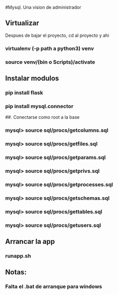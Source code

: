 #Mysql. Una vision de administrador

## Virtualizar
Despues de bajar el proyecto, cd al proyecto y ahi 
### virtualenv (-p path a python3) venv
### source venv/(bin o Scripts)/activate

## Instalar modulos
### pip install flask
### pip install mysql.connector

##. Conectarse como root a la base
### mysql> source sql/procs/getcolumns.sql
### mysql> source sql/procs/getfiles.sql
### mysql> source sql/procs/getparams.sql
### mysql> source sql/procs/getprivs.sql
### mysql> source sql/procs/getprocesses.sql
### mysql> source sql/procs/getschemas.sql
### mysql> source sql/procs/gettables.sql
### mysql> source sql/procs/getusers.sql

## Arrancar la app
### runapp.sh


## Notas:

### Falta el .bat de arranque para windows